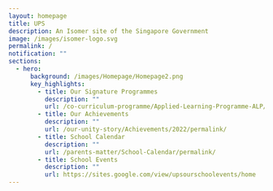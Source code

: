 ```yaml
---
layout: homepage
title: UPS
description: An Isomer site of the Singapore Government
image: /images/isomer-logo.svg
permalink: /
notification: ""
sections:
  - hero:
      background: /images/Homepage/Homepage2.png
      key_highlights:
        - title: Our Signature Programmes
          description: ""
          url: /co-curriculum-programme/Applied-Learning-Programme-ALP/permalink/
        - title: Our Achievements
          description: ""
          url: /our-unity-story/Achievements/2022/permalink/
        - title: School Calendar
          description: ""
          url: /parents-matter/School-Calendar/permalink/
        - title: School Events
          description: ""
          url: https://sites.google.com/view/upsourschoolevents/home
---
```

